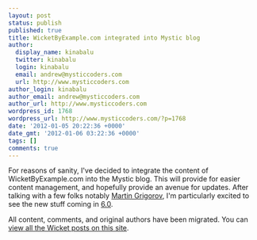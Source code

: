 ```yaml
---
layout: post
status: publish
published: true
title: WicketByExample.com integrated into Mystic blog
author:
  display_name: kinabalu
  twitter: kinabalu
  login: kinabalu
  email: andrew@mysticcoders.com
  url: http://www.mysticcoders.com
author_login: kinabalu
author_email: andrew@mysticcoders.com
author_url: http://www.mysticcoders.com
wordpress_id: 1768
wordpress_url: http://www.mysticcoders.com/?p=1768
date: '2012-01-05 20:22:36 +0000'
date_gmt: '2012-01-06 03:22:36 +0000'
tags: []
comments: true
---
```

For reasons of sanity, I've decided to integrate the content of WicketByExample.com into the Mystic blog.  This will provide for easier content management, and hopefully provide an avenue for updates.  After talking with a few folks notably <a href="http://de.linkedin.com/in/martingrigorov">Martin Grigorov</a>, I'm particularly excited to see the new stuff coming in <a href="https://cwiki.apache.org/WICKET/wicket-60.html">6.0</a>.

All content, comments, and original authors have been migrated.  You can <a href="http://www.mysticcoders.com/blog/category/wicket/">view all the Wicket posts on this site</a>.

